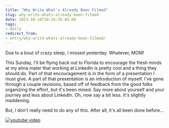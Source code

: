 ```yaml
---
title: "Why Write What's Already Been Filmed"
slug: why-write-whats-already-been-filmed
date: 2013-10-16T10:34:35-05:00
tags:
- daily
redirect_from:
- entry/why-write-whats-already-been-filmed/
---
```

Due to a bout of crazy sleep, I missed yesterday. Whatever, MOM!

This Sunday, I'll be flying back out to Florida to encourage the fresh minds at my alma mater that working at LinkedIn is pretty cool and a thing they should do. Part of that encouragement is in the form of a presentation I must give. A part of that presentation is an introduction of myself. I've gone through a couple revisions, based off of feedback from the good folks organizing the effort, but it's been mixed. Say more about yourself and your journey and less about LinkedIn. Oh, now say a bit less. It's slightly maddening.

But, I don't really need to do any of this. After all, it's all been done before...

[![youtube video](https://img.youtube.com/vi/Lhfy7Bo9hng/0.jpg)](https://www.youtube.com/watch?v=Lhfy7Bo9hng)
